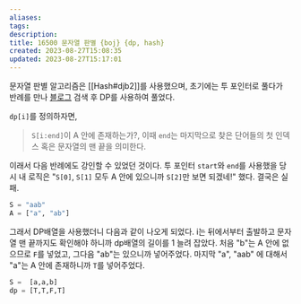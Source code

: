 ```yaml
---
aliases: 
tags: 
description:
title: 16500 문자열 판별 {boj} {dp, hash}
created: 2023-08-27T15:08:35
updated: 2023-08-27T15:17:01
---
```

문자열 판별 알고리즘은 [[Hash#djb2]]를 사용했으며, 초기에는 투 포인터로 풀다가 반례를 만나 [블로그](https://dana-study-log.tistory.com/entry/Baekjoon-%EB%B0%B1%EC%A4%80-16500%EB%AC%B8%EC%9E%90%EC%97%B4-%ED%8C%90%EB%B3%84) 검색 후 DP를 사용하여 풀었다.

`dp[i]`를 정의하자면, 

> `S[i:end]`이 A 안에 존재하는가?, 이때 `end`는 마지막으로 찾은 단어들의 첫 인덱스 혹은 문자열의 맨 끝을 의미한다.

이래서 다음 반례에도 강인할 수 있었던 것이다. 투 포인터 `start`와 `end`를 사용했을 당시 내 로직은 "`S[0]`, `S[1]` 모두 A 안에 있으니까 `S[2]`만 보면 되겠네!" 했다. 결국은 실패.

```python
S = "aab"
A = ["a", "ab"]
```

그래서 DP배열을 사용했더니 다음과 같이 나오게 되었다. i는 뒤에서부터 출발하고 문자열 맨 끝까지도 확인해야 하니까 dp배열의 길이를 1 늘려 잡았다. 처음 "b"는 A 안에 없으므로 `F`를 넣었고, 그다음 "ab"는 있으니까 넣어주었다. 마지막 "a", "aab" 에 대해서 "a"는 A 안에 존재하니까 `T`를 넣어주었다.

```python
S =  [a,a,b]
dp = [T,T,F,T]
```
